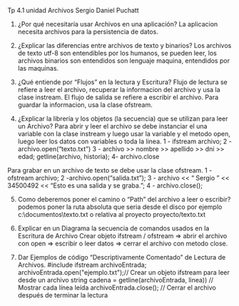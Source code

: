 Tp 4.1 unidad Archivos
Sergio Daniel Puchatt

1. ¿Por qué necesitaría usar Archivos en una aplicación?
La aplicacion necesita archivos para la persistencia de datos. 

2. ¿Explicar las diferencias entre archivos de texto y binarios?
Los archivos de texto utf-8 son entendibles por los humanos, se pueden leer, los archivos binarios son entendidos son lenguaje maquina, entendidos por las maquinas.

3. ¿Qué entiende por “Flujos” en la lectura y Escritura?
Flujo de lectura se refiere a leer el archivo, recuperar la informacion del archivo y usa la clase instream.
El flujo de salida se refiere a escribir el archivo. Para guardar la informacion, usa la clase ofstream.

4. ¿Explicar la librería y los objetos (la secuencia) que se utilizan para leer un Archivo?
Para abrir y leer el archivo se debe instanciar el una variable con la clase instream y luego usar la variable y el metodo open, luego leer los datos con variables o toda la linea.
1 - ifstream archivo;
2 - archivo.open(“texto.txt”)
3 - archivo >> nombre >> apellido >> dni >> edad;
	getline(archivo, historia);
4- archivo.close

Para grabar en un archivo de texto se debe usar la clase ofstream.
1 - ofstream archivo;
2 -archivo.open(“salida.txt”);
3 - archivo << “ Sergio ” << 34500492 << “Esto es una salida y se graba.”;
4 - archivo.close();

5. Como deberemos poner el camino o “Path” del archivo a leer o escribir?
podemos poner la ruta absoluta que seria desde el disco por ejemplo c:\documentos\texto.txt o relativa al proyecto proyecto/texto.txt

6. Explicar en un Diagrama la secuencia de comandos usados en la Escritura de Archivo
 Crear objeto ifstream / ofstream => abrir el archivo con open  =>   escribir o leer datos => cerrar el archivo con metodo close.
  
7. Dar Ejemplos de código “Descriptivamente Comentado” de Lectura de Archivos.
#include <iostream>
ifstream archivoEntrada;
archivoEntrada.open("ejemplo.txt");// Crear un objeto ifstream para leer desde un archivo
string cadena = getline(archivoEntrada, linea)) // Mostrar cada línea leída
archivoEntrada.close(); // Cerrar el archivo después de terminar la lectura
